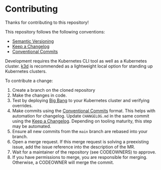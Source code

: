 # Contributing

Thanks for contributing to this repository!

This repository follows the following conventions:

* [Semantic Versioning](https://semver.org/)
* [Keep a Changelog](https://keepachangelog.com/)
* [Conventional Commits](https://www.conventionalcommits.org/)

Development requires the Kubernetes CLI tool as well as a Kubernetes cluster. [k3d](https://k3d.io) is recommended as a lightweight local option for standing up Kubernetes clusters.

To contribute a change:

1. Create a branch on the cloned repository
1. Make the changes in code.
1. Test by deploying [Big Bang](https://repo1.dsop.io/platform-one/big-bang/bigbang) to your Kubernetes cluster and verifying overrides.
1. Make commits using the [Conventional Commits](https://www.conventionalcommits.org/) format. This helps with automation for changelog. Update `CHANGELOG.md` in the same commit using the [Keep a Changelog](https://keepachangelog.com). Depending on tooling maturity, this step may be automated.
1. Ensure all new commits from the `main` branch are rebased into your branch.
1. Open a merge request. If this merge request is solving a preexisting issue, add the issue reference into the description of the MR.
1. Wait for a maintainer of the repository (see CODEOWNERS) to approve.
1. If you have permissions to merge, you are responsible for merging. Otherwise, a CODEOWNER will merge the commit.
